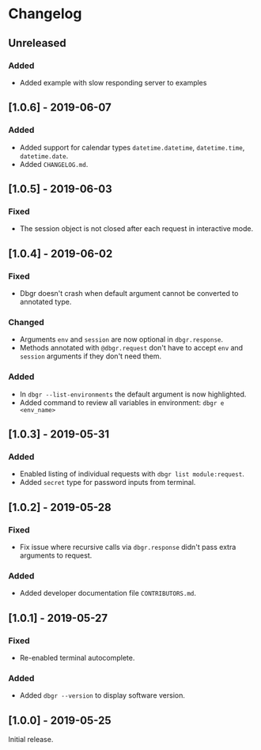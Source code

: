 # Changelog

## Unreleased
### Added
- Added example with slow responding server to examples


## [1.0.6] - 2019-06-07
### Added
- Added support for calendar types `datetime.datetime`, `datetime.time`, `datetime.date`.
- Added `CHANGELOG.md`.


## [1.0.5] - 2019-06-03
### Fixed
- The session object is not closed after each request in interactive mode.


## [1.0.4] - 2019-06-02
### Fixed
- Dbgr doesn't crash when default argument cannot be converted to annotated type.

### Changed
- Arguments `env` and `session` are now optional in `dbgr.response`.
- Methods annotated with `@dbgr.request` don't have to accept `env` and `session` arguments if they don't need them.

### Added
- In `dbgr --list-environments` the default argument is now highlighted.
- Added command to review all variables in environment: `dbgr e <env_name>`


## [1.0.3] - 2019-05-31
### Added
- Enabled listing of individual requests with `dbgr list module:request`.
- Added `secret` type for password inputs from terminal.


## [1.0.2] - 2019-05-28
### Fixed
- Fix issue where recursive calls via `dbgr.response` didn't pass extra arguments to request.

### Added
- Added developer documentation file `CONTRIBUTORS.md`.


## [1.0.1] - 2019-05-27
### Fixed
- Re-enabled terminal autocomplete.

### Added
- Added `dbgr --version` to display software version.


## [1.0.0] - 2019-05-25
Initial release.
